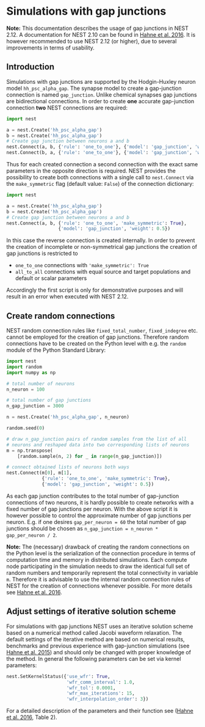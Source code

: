 # Simulations with gap junctions

**Note:** This documentation describes the usage of gap junctions in NEST 2.12.
A documentation for NEST 2.10 can be found in
[Hahne et al. 2016](http://link.springer.com/chapter/10.1007/978-3-319-50862-7_4).
It is however recommended to use NEST 2.12 (or higher), 
due to several improvements in terms of usability. 

## Introduction

Simulations with gap junctions are supported by the Hodgin-Huxley neuron model `hh_psc_alpha_gap`.
The synapse model to create a gap-junction connection is named `gap_junction`. 
Unlike chemical synapses gap junctions are bidirectional connections. 
In order to create **one** accurate gap-junction connection 
**two** NEST connections are required:

```python
import nest

a = nest.Create('hh_psc_alpha_gap')
b = nest.Create('hh_psc_alpha_gap')
# Create gap junction between neurons a and b
nest.Connect(a, b, {'rule': 'one_to_one'}, {'model': 'gap_junction', 'weight': 0.5})
nest.Connect(b, a, {'rule': 'one_to_one'}, {'model': 'gap_junction', 'weight': 0.5})
```

Thus for each created connection a second connection with the exact same parameters 
in the opposite direction is required.
NEST provides the possibility to create both connections with a single call to `nest.Connect`
via the `make_symmetric` flag (default value: `False`) of the connection dictionary:

```python
import nest

a = nest.Create('hh_psc_alpha_gap')
b = nest.Create('hh_psc_alpha_gap')
# Create gap junction between neurons a and b
nest.Connect(a, b, {'rule': 'one_to_one', 'make_symmetric': True}, 
                   {'model': 'gap_junction', 'weight': 0.5})
```
In this case the reverse connection is created internally. In order to prevent the 
creation of incomplete or non-symmetrical gap junctions the creation of gap junctions 
is restricted to

- `one_to_one` connections with `'make_symmetric': True`
- `all_to_all` connections with equal source and target populations and default or scalar parameters 

Accordingly the first script is only for demonstrative purposes and will result in an 
error when executed with NEST 2.12.

## Create random connections

NEST random connection rules like `fixed_total_number`, `fixed_indegree` etc. cannot be 
employed for the creation of gap junctions.
Therefore random connections have to be created on the Python level with e.g. the `random` 
module of the Python Standard Library:

```python
import nest
import random
import numpy as np

# total number of neurons
n_neuron = 100

# total number of gap junctions
n_gap_junction = 3000

n = nest.Create('hh_psc_alpha_gap', n_neuron)

random.seed(0)

# draw n_gap_junction pairs of random samples from the list of all
# neurons and reshaped data into two corresponding lists of neurons
m = np.transpose(
    [random.sample(n, 2) for _ in range(n_gap_junction)])

# connect obtained lists of neurons both ways
nest.Connect(m[0], m[1],
             {'rule': 'one_to_one', 'make_symmetric': True},
             {'model': 'gap_junction', 'weight': 0.5})
```
As each gap junction contributes to the total number of gap-junction 
connections of two neurons, it is hardly possible to create 
networks with a fixed number of gap junctions per neuron. 
With the above script it is however possible to control the approximate 
number of gap junctions per neuron. E.g. if one desires 
`gap_per_neuron = 60` the total number of gap junctions should be 
chosen as `n_gap_junction = n_neuron * gap_per_neuron / 2`.

**Note:** The (necessary) drawback of creating the random connections 
on the Python level is the serialization of the connection procedure in 
terms of computation time and memory in distributed simulations. 
Each compute node participating in the simulation needs to draw the identical
full set of random numbers and temporarily represent the total connectivity 
in variable `m`.
Therefore it is advisable to use the internal random connection rules of NEST
for the creation of connections whenever possible. 
For more details see
[Hahne et al. 2016](http://link.springer.com/chapter/10.1007/978-3-319-50862-7_4).


## Adjust settings of iterative solution scheme
For simulations with gap junctions NEST uses an iterative solution scheme 
based on a numerical method called Jacobi waveform relaxation.
The default settings of the iterative method are based on numerical results, 
benchmarks and previous experience with gap-junction simulations 
(see [Hahne et al. 2015](http://journal.frontiersin.org/article/10.3389/fninf.2015.00022/full)) 
and should only be changed with proper knowledge of the method.
In general the following parameters can be set via kernel parameters:

```python
nest.SetKernelStatus({'use_wfr': True,
                      'wfr_comm_interval': 1.0,
                      'wfr_tol': 0.0001,
                      'wfr_max_iterations': 15,
                      'wfr_interpolation_order': 3})
```

For a detailed description of the parameters and their function 
see ([Hahne et al. 2016](https://arxiv.org/abs/1610.09990), Table 2).
